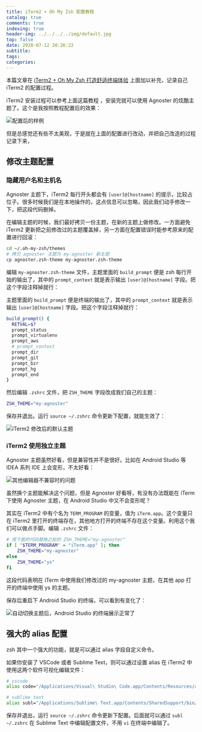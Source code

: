 ```yaml
---
title: iTerm2 + Oh My Zsh 配置教程
catalog: true
comments: true
indexing: true
header-img: ../../../../img/default.jpg
top: false
date: 2020-07-12 20:26:22
subtitle:
tags:
categories:
---
```


本篇文章在 [iTerm2 + Oh My Zsh 打造舒适终端体验](https://github.com/sirius1024/iterm2-with-oh-my-zsh/blob/master/README.md) 上面加以补充，记录自己 iTerm2 的配置过程。

iTerm2 安装过程可以参考上面这篇教程 ，安装完就可以使用 Agnoster 的炫酷主题了。这个是我按照教程配置后的效果：

![配置后的样例](https://cdn.jsdelivr.net/gh/brilliantGuo/picgo/imgtheme-host-before.png)

但是总感觉还有些不太美观，于是就在上面的配置进行改动，并把自己改造的过程记录下来，

## 修改主题配置

### 隐藏用户名和主机名

Agnoster 主题下，iTerm2 每行开头都会有 `[user]@[hostname]` 的提示，比较占位子。很多时候我们是在本地操作的，这点信息可以忽略，因此我们动手修改一下，把这段代码删掉。

在编辑主题的时候，我们最好拷贝一份主题，在新的主题上做修改。一方面避免 iTerm2 更新把之前修改过的主题覆盖掉，另一方面在配置错误时能参考原来的配置进行回滚：

```sh
cd ~/.oh-my-zsh/themes
# 拷贝 agnoster 主题为 my-agnoster 新主题
cp agnoster.zsh-theme my-agnoster.zsh-theme
```

编辑 `my-agnoster.zsh-theme` 文件，主题里面的 `build_prompt` 便是 zsh 每行开始的输出了，其中的 `prompt_context` 就是表示输出 `[user]@[hostname]` 字段。把这个字段注释掉就行：

主题里面的 `build_prompt` 便是终端的输出了，其中的 `prompt_context` 就是表示输出 `[user]@[hostname]` 字段。把这个字段注释掉就行：

```sh
build_prompt() {
  RETVAL=$?
  prompt_status
  prompt_virtualenv
  prompt_aws
  # prompt_context
  prompt_dir
  prompt_git
  prompt_bzr
  prompt_hg
  prompt_end
}
```

然后编辑 `.zshrc` 文件，把 `ZSH_THEME` 字段改成我们自己的主题：

```sh
ZSH_THEME="my-agnoster"
```

保存并退出。运行 `source ~/.zshrc` 命令更新下配置，就能生效了：

![iTerm2 修改后的默认主题](https://cdn.jsdelivr.net/gh/brilliantGuo/picgo/imgtheme.png)

### iTerm2 使用独立主题

Agnoster 主题虽然好看，但是兼容性并不是很好。比如在 Android Studio 等 IDEA 系列 IDE 上会变形，不太好看：

![其他编辑器不兼容时的问题](https://cdn.jsdelivr.net/gh/brilliantGuo/picgo/imgandroid-studio-bug.png)

虽然换个主题能解决这个问题，但是 Agnoster 好看呀，有没有办法既能在 iTerm 下使用 Agnoster 主题，在 Android Studio 中又不会变形呢？

其实在 iTerm2 中有个名为 `TERM_PROGRAM` 的变量，值为 `iTerm.app`。这个变量只在 iTerm2 里打开的终端存在，其他地方打开的终端不存在这个变量。利用这个我们可以做点手脚。编辑 `.zshrc` 文件：

```sh
# 用下面的代码替换之前的 ZSH_THEME="my-agnoster"
if [ "$TERM_PROGRAM" = "iTerm.app" ]; then
    ZSH_THEME="my-agnoster"
else
    ZSH_THEME="ys"
fi
```

这段代码表明在 iTerm 中使用我们修改过的 my-agnoster 主题，在其他 app 打开的终端中使用 ys 的主题。

保存后重启下 Android Studio 的终端，可以看到有变化了：

![自动切换主题后，Android Studio 的终端展示正常了](https://cdn.jsdelivr.net/gh/brilliantGuo/picgo/imgandroid-studio-ys.png)

## 强大的 alias 配置

zsh 其中一个强大的功能，就是可以通过 alias 字段自定义命令。

如果你安装了 VSCode 或者 Sublime Text，则可以通过设置 alias 在 iTerm2 中使用这两个软件可视化编辑文件：

```sh
# vscode
alias code="/Applications/Visual\ Studio\ Code.app/Contents/Resources/app/bin/code"

# sublime text
alias subl="/Applications/Sublime\ Text.app/Contents/SharedSupport/bin/subl"

```

保存并退出，运行 `source ~/.zshrc` 命令更新下配置。后面就可以通过 `subl ~/.zshrc` 在 Sublime Text 中编辑配置文件，不用 `vi` 在终端中编辑了。
